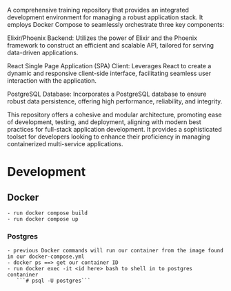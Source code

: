 A comprehensive training repository that provides an integrated development environment for managing a robust application stack. It employs Docker Compose to seamlessly orchestrate three key components:

Elixir/Phoenix Backend: Utilizes the power of Elixir and the Phoenix framework to construct an efficient and scalable API, tailored for serving data-driven applications.

React Single Page Application (SPA) Client: Leverages React to create a dynamic and responsive client-side interface, facilitating seamless user interaction with the application.

PostgreSQL Database: Incorporates a PostgreSQL database to ensure robust data persistence, offering high performance, reliability, and integrity.

This repository offers a cohesive and modular architecture, promoting ease of development, testing, and deployment, aligning with modern best practices for full-stack application development. It provides a sophisticated toolset for developers looking to enhance their proficiency in managing containerized multi-service applications.




# Development

## Docker

    - run docker compose build
    - run docker compose up

### Postgres

    - previous Docker commands will run our container from the image found in our docker-compose.yml
    - docker ps ==> get our container ID
    - run docker exec -it <id here> bash to shell in to postgres contaniner
       ```# psql -U postgres```

    
    